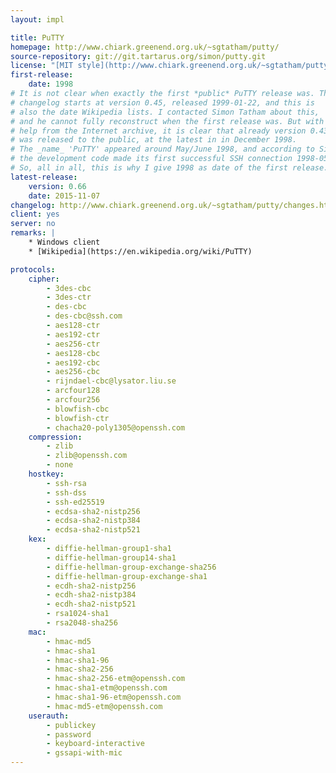 ```yaml
---
layout: impl

title: PuTTY
homepage: http://www.chiark.greenend.org.uk/~sgtatham/putty/
source-repository: git://git.tartarus.org/simon/putty.git
license: "[MIT style](http://www.chiark.greenend.org.uk/~sgtatham/putty/licence.html)"
first-release:
    date: 1998
# It is not clear when exactly the first *public* PuTTY release was. The
# changelog starts at version 0.45, released 1999-01-22, and this is
# also the date Wikipedia lists. I contacted Simon Tatham about this,
# and he cannot fully reconstruct when the first release was. But with
# help from the Internet archive, it is clear that already version 0.43
# was released to the public, at the latest in in December 1998.
# The _name_ 'PuTTY' appeared around May/June 1998, and according to Simon,
# the development code made its first successful SSH connection 1998-05-29.
# So, all in all, this is why I give 1998 as date of the first release.
latest-release:
    version: 0.66
    date: 2015-11-07
changelog: http://www.chiark.greenend.org.uk/~sgtatham/putty/changes.html
client: yes
server: no
remarks: |
    * Windows client
    * [Wikipedia](https://en.wikipedia.org/wiki/PuTTY)

protocols:
    cipher:
        - 3des-cbc
        - 3des-ctr
        - des-cbc
        - des-cbc@ssh.com
        - aes128-ctr
        - aes192-ctr
        - aes256-ctr
        - aes128-cbc
        - aes192-cbc
        - aes256-cbc
        - rijndael-cbc@lysator.liu.se
        - arcfour128
        - arcfour256
        - blowfish-cbc
        - blowfish-ctr
        - chacha20-poly1305@openssh.com
    compression:
        - zlib
        - zlib@openssh.com
        - none
    hostkey:
        - ssh-rsa
        - ssh-dss
        - ssh-ed25519
        - ecdsa-sha2-nistp256
        - ecdsa-sha2-nistp384
        - ecdsa-sha2-nistp521
    kex:
        - diffie-hellman-group1-sha1
        - diffie-hellman-group14-sha1
        - diffie-hellman-group-exchange-sha256
        - diffie-hellman-group-exchange-sha1
        - ecdh-sha2-nistp256
        - ecdh-sha2-nistp384
        - ecdh-sha2-nistp521
        - rsa1024-sha1
        - rsa2048-sha256
    mac:
        - hmac-md5
        - hmac-sha1
        - hmac-sha1-96
        - hmac-sha2-256
        - hmac-sha2-256-etm@openssh.com
        - hmac-sha1-etm@openssh.com
        - hmac-sha1-96-etm@openssh.com
        - hmac-md5-etm@openssh.com
    userauth:
        - publickey
        - password
        - keyboard-interactive
        - gssapi-with-mic
---
```

